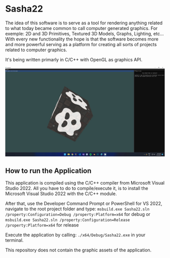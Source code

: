 # Sasha22
The idea of this software is to serve as a tool for rendering anything related to what today became common to call computer generated graphics. 
For exemple: 2D and 3D Primitives, Textured 3D Models, Graphs, Lighting, etc...
With every new functionality the hope is that the software becomes more and more powerful serving as a platform for creating all sorts of projects related to computer graphics.

It's being written primarly in C/C++ with OpenGL as graphics API.

![](https://github.com/MagnoVJ/Sasha22/blob/main/example1.jpg)

## How to run the Application
This application is compiled using the C/C++ compiler from Microsoft Visual Studio 2022. All you have to do to compile/execute it, is to install the Microsoft Visual Studio 2022 with the C/C++ module.

After that, use the Developer Command Prompt or PowerShell for VS 2022, navigate to the root project folder and type:
`msbuild.exe Sasha22.sln /property:Configuration=Debug /property:Platform=x64` for debug or
`msbuild.exe Sasha22.sln /property:Configuration=Release /property:Platform=x64` for release

Execute the application by calling: `./x64/Debug/Sasha22.exe` in your terminal.

This repository does not contain the graphic assets of the application.
